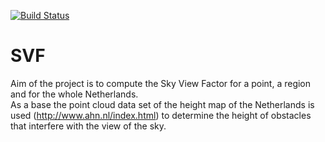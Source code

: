 [![Build Status](https://travis-ci.org/MariekeDirk/SkyViewFactor.svg?branch=master)](https://travis-ci.org/MariekeDirk/SkyViewFactor)

# SVF
Aim of the project is to compute the Sky View Factor for a point, a region and for the whole Netherlands.  
As a base the point cloud data set of the height map of the Netherlands is used (http://www.ahn.nl/index.html) to determine the height of obstacles that interfere with the view of the sky.

